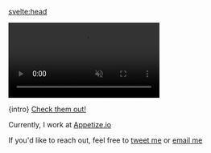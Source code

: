 <script context="module">
	export const prerender = true
</script>

<script>
  import { differenceInYears } from 'date-fns'
  
  const age = differenceInYears(new Date(), new Date('1994-11-01'))

  const intro = `I'm Matt Jennings, a ${age} year-old Software Engineer. Some of my work includes a hockey news app, a Megaman X fan game, and various open source libraries for web apps.`
</script>

<svelte:head>

  <title>Matt Jennings | Software Developer</title>
  <meta name="description" content={intro}>
</svelte:head>

<div class="overflow-hidden mx-1">
  <video 
    class="rounded-md !my-0 mx-auto w-[360px] h-[202px]" 
    autoplay 
    muted 
    loop
    playsinline
    title="hello!" 
    src="/hello.mp4" 
  />
</div>

{intro} [Check them out!](/projects)

Currently, I work at [Appetize.io](https://appetize.io)

If you'd like to reach out, feel free to [tweet me](https://twitter.com/mattjennings44) or [email me](mailto:matt@mattjennings.io)
